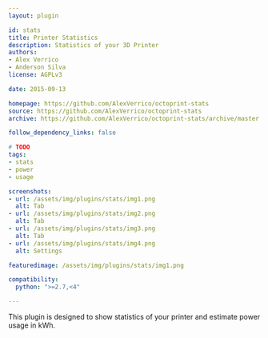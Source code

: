 ```yaml
---
layout: plugin

id: stats
title: Printer Statistics
description: Statistics of your 3D Printer
authors:
- Alex Verrico
- Anderson Silva
license: AGPLv3

date: 2015-09-13

homepage: https://github.com/AlexVerrico/octoprint-stats
source: https://github.com/AlexVerrico/octoprint-stats
archive: https://github.com/AlexVerrico/octoprint-stats/archive/master.zip

follow_dependency_links: false

# TODO
tags:
- stats
- power
- usage

screenshots:
- url: /assets/img/plugins/stats/img1.png
  alt: Tab
- url: /assets/img/plugins/stats/img2.png
  alt: Tab
- url: /assets/img/plugins/stats/img3.png
  alt: Tab
- url: /assets/img/plugins/stats/img4.png
  alt: Settings

featuredimage: /assets/img/plugins/stats/img1.png

compatibility:
  python: ">=2.7,<4"

---
```


This plugin is designed to show statistics of your printer and estimate power usage in kWh.
